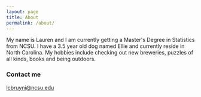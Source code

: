 ```yaml
---
layout: page
title: About
permalink: /about/
---
```


My name is Lauren and I am currently getting a Master's Degree in Statistics from NCSU. I have a 3.5 year old dog named Ellie and currently reside in North Carolina. My hobbies include checking out new breweries, puzzles of all kinds, books and being outdoors. 

[logo]: https://github.com/adam-p/markdown-here/raw/master/src/common/images/icon48.png "Logo Title Text 2"

### Contact me

[lcbruyni@ncsu.edu](mailto:lcbruyni@ncsu.edu)
